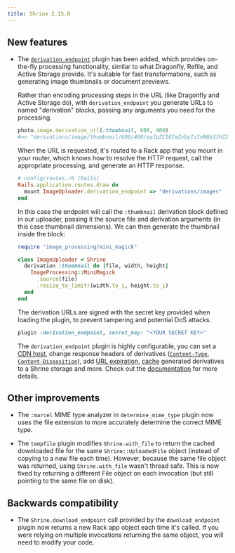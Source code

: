 ```yaml
---
title: Shrine 2.15.0
---
```


## New features

* The [`derivation_endpoint`][derivation_endpoint] plugin has been added, which
  provides on-the-fly processing functionality, similar to what Dragonfly,
  Refile, and Active Storage provide. It's suitable for fast transformations,
  such as generating image thumbnails or document previews.

  Rather than encoding processing steps in the URL (like Dragonfly and Active
  Storage do), with `derivation_endpoint` you generate URLs to named
  "derivation" blocks, passing any arguments you need for the processing.

  ```rb
  photo.image.derivation_url(:thumbnail, 600, 400)
  #=> "derivations/image/thumbnail/600/400/eyJpZCI6ImZvbyIsInN0b3JhZ2UiOiJzdG9yZSJ9?signature=..."
  ```

  When the URL is requested, it's routed to a Rack app that you mount in your
  router, which knows how to resolve the HTTP request, call the appropriate
  processing, and generate an HTTP response.

  ```rb
  # config/routes.rb (Rails)
  Rails.application.routes.draw do
    mount ImageUploader.derivation_endpoint => "derivations/images"
  end
  ```

  In this case the endpoint will call the `:thumbnail` derivation block defined
  in our uploader, passing it the source file and derivation arguments (in this
  case thumbnail dimensions). We can then generate the thumbnail inside the
  block:

  ```rb
  require "image_processing/mini_magick"

  class ImageUploader < Shrine
    derivation :thumbnail do |file, width, height|
      ImageProcessing::MiniMagick
        .source(file)
        .resize_to_limit!(width.to_i, height.to_i)
    end
  end
  ```

  The derivation URLs are signed with the secret key provided when loading the
  plugin, to prevent tampering and potential DoS attacks.

  ```rb
  plugin :derivation_endpoint, secret_key: "<YOUR SECRET KEY>"
  ```

  The `derivation_endpoint` plugin is highly configurable, you can set a [CDN
  host], change response headers of derivatives ([`Content-Type`],
  [`Content-Disposition`]), add [URL expiration], [cache][uploading]
  generated derivatives to a Shrine storage and more. Check out the
  [documentation][derivation_endpoint] for more details.

## Other improvements

* The `:marcel` MIME type analyzer in `determine_mime_type` plugin now uses the
  file extension to more accurately determine the correct MIME type.

* The `tempfile` plugin modifies `Shrine.with_file` to return the cached
  downloaded file for the same `Shrine::UploadedFile` object (instead of
  copying to a new file each time). However, because the same file object was
  returned, using `Shrine.with_file` wasn't thread safe. This is now fixed by
  returning a different File object on each invocation (but still pointing to
  the same file on disk).

## Backwards compatibility

* The `Shrine.download_endpoint` call provided by the `download_endpoint`
  plugin now returns a new Rack app object each time it's called. If you were
  relying on multiple invocations returning the same object, you will need to
  modify your code.

[derivation_endpoint]: https://shrinerb.com/docs/plugins/derivation_endpoint
[CDN host]: https://shrinerb.com/docs/plugins/derivation_endpoint#host
[`Content-Type`]: https://shrinerb.com/docs/plugins/derivation_endpoint#content-type
[`Content-Disposition`]: https://shrinerb.com/docs/plugins/derivation_endpoint#content-disposition
[URL expiration]: https://shrinerb.com/docs/plugins/derivation_endpoint#expiration
[uploading]: https://shrinerb.com/docs/plugins/derivation_endpoint#uploading
